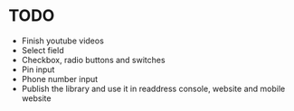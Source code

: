 # TODO

- Finish youtube videos
- Select field
- Checkbox, radio buttons and switches
- Pin input
- Phone number input
- Publish the library and use it in readdress console, website and mobile website
